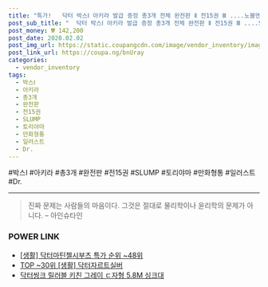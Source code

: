 ```yaml
--- 
title: "특가!   닥터 박스Ⅰ 아키라 발급 증정 총3개 전체 완전판 Ⅱ 전15권 Ⅲ ....노블엔진 쿠폰 SLUMP 토리야마 만화형통 만화 완결 3종 세트 일러스트 카드 Dr. ..." 
post_sub_title: "  닥터 박스Ⅰ 아키라 발급 증정 총3개 전체 완전판 Ⅱ 전15권 Ⅲ ....노블엔진 쿠폰 SLUMP 토리야마 만화형통 만화 완결 3종 세트 일러스트 카드 Dr. 박스 슬럼프 7900원" 
post_money: ₩ 142,200 
post_date: 2020.02.02 
post_img_url: https://static.coupangcdn.com/image/vendor_inventory/images/2017/11/20/14/4/d76a7b4c-93f6-4819-b694-4494605fd00f.jpg 
post_link_url: https://coupa.ng/bnUray 
categories: 
  - vendor_inventory 
tags: 
  - 박스Ⅰ 
  - 아키라 
  - 총3개 
  - 완전판 
  - 전15권 
  - SLUMP 
  - 토리야마 
  - 만화형통 
  - 일러스트 
  - Dr. 
--- 
```

  #박스Ⅰ #아키라 #총3개 #완전판 #전15권 #SLUMP #토리야마 #만화형통 #일러스트 #Dr. 
<hr> 

> 진짜 문제는 사람들의 마음이다. 그것은 절대로 물리학이나 윤리학의 문제가 아니다. – 아인슈타인 


### POWER LINK

* <a href="https://blog.naver.com/sakai111/221784309436" target="_blank"> [생활] 닥터마틴첼시부츠 특가 순위 ~48위</a>
* <a href="https://blog.naver.com/fasyy4321/221778331811" target="_blank"> TOP ~30위 [생활] 닥터자르트실버</a>
* <a href="https://blog.naver.com/santokki14/221786321947" target="_blank">닥터씽크 릴러블 키친 그레이 ㄷ자형 5.8M 싱크대</a>
